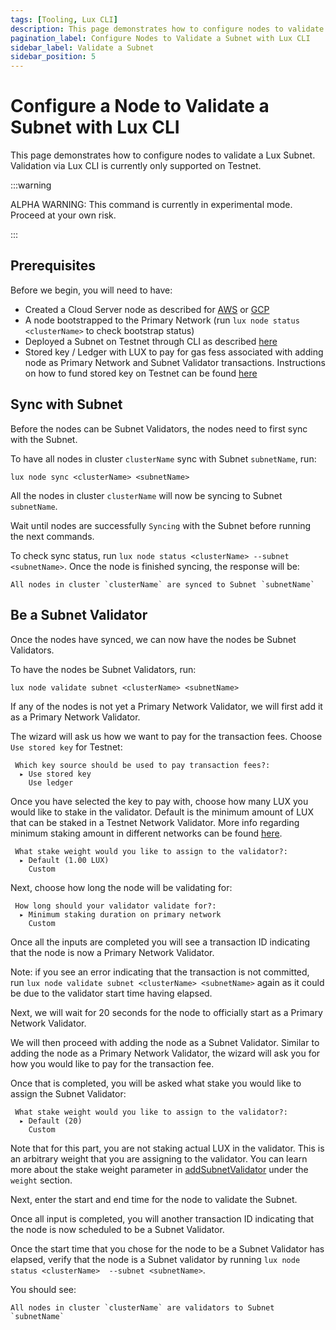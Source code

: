```yaml
---
tags: [Tooling, Lux CLI]
description: This page demonstrates how to configure nodes to validate a Lux Subnet. Validation via Lux CLI is currently only supported on Testnet.
pagination_label: Configure Nodes to Validate a Subnet with Lux CLI
sidebar_label: Validate a Subnet
sidebar_position: 5
---
```


# Configure a Node to Validate a Subnet with Lux CLI

This page demonstrates how to configure nodes to validate a Lux Subnet.
Validation via Lux CLI is currently only supported on Testnet.

:::warning

ALPHA WARNING: This command is currently in experimental mode. Proceed at your own risk.

:::

## Prerequisites

Before we begin, you will need to have:

- Created a Cloud Server node as described for [AWS](/tooling/cli-guides/create-a-validator-aws.md)
  or [GCP](/tooling/cli-guides/create-a-validator-gcp.md)
- A node bootstrapped to the Primary Network (run `lux node status <clusterName>` to check
  bootstrap status)
- Deployed a Subnet on Testnet through CLI as described [here](/build/subnet/deploy/testnet-subnet)
- Stored key / Ledger with LUX to pay for gas fess associated with adding node as Primary Network
  and Subnet Validator transactions. Instructions on how to fund stored key on Testnet can be found
  [here](/build/subnet/deploy/testnet-subnet.md#funding-the-key)

## Sync with Subnet

Before the nodes can be Subnet Validators, the nodes need to first sync with the Subnet.

To have all nodes in cluster `clusterName` sync with Subnet `subnetName`, run:

```shell
lux node sync <clusterName> <subnetName>
```

All the nodes in cluster `clusterName` will now be syncing to Subnet `subnetName`.

Wait until nodes are successfully `Syncing` with the Subnet before running the next commands.

To check sync status, run `lux node status <clusterName> --subnet <subnetName>`. Once the
node is finished syncing, the response will be:

```text
All nodes in cluster `clusterName` are synced to Subnet `subnetName`
```

## Be a Subnet Validator

Once the nodes have synced, we can now have the nodes be Subnet Validators.

To have the nodes be Subnet Validators, run:

```shell
lux node validate subnet <clusterName> <subnetName>
```

If any of the nodes is not yet a Primary Network Validator, we will first add it as a Primary
Network Validator.

The wizard will ask us how we want to pay for the transaction fees.
Choose `Use stored key` for Testnet:

```text
 Which key source should be used to pay transaction fees?:
  ▸ Use stored key
    Use ledger
```

Once you have selected the key to pay with, choose how many LUX you would like to stake in the
validator. Default is the minimum amount of LUX that can be staked in a Testnet Network Validator.
More info regarding minimum staking amount in different networks can be found [here](/nodes/validate/how-to-stake.md#testnet).

```text
 What stake weight would you like to assign to the validator?:
  ▸ Default (1.00 LUX)
    Custom
```

Next, choose how long the node will be validating for:

```text
 How long should your validator validate for?:
  ▸ Minimum staking duration on primary network
    Custom
```

Once all the inputs are completed you will see a transaction ID indicating that the node is now
a Primary Network Validator.

Note: if you see an error indicating that the transaction is not committed, run
`lux node validate subnet <clusterName> <subnetName>` again as it could be due to
the validator start time having elapsed.

Next, we will wait for 20 seconds for the node to officially start as a Primary Network Validator.

We will then proceed with adding the node as a Subnet Validator. Similar to adding the node as a
Primary Network Validator, the wizard will ask you for how you would like to pay for the transaction
fee.

Once that is completed, you will be asked what stake you would like to assign the Subnet Validator:

```text
 What stake weight would you like to assign to the validator?:
  ▸ Default (20)
    Custom
```

Note that for this part, you are not staking actual LUX in the validator. This is an arbitrary
weight that you are assigning to the validator. You can learn more about the stake weight parameter
in [addSubnetValidator](/reference/luxd/p-chain/api.md#platformaddsubnetvalidator) under the
`weight` section.

Next, enter the start and end time for the node to validate the Subnet.

Once all input is completed, you will another transaction ID indicating that the node is now
scheduled to be a Subnet Validator.

Once the start time that you chose for the node to be a Subnet Validator has elapsed, verify that
the node is a Subnet validator by running `lux node status <clusterName> 
--subnet <subnetName>`.

You should see:

```text
All nodes in cluster `clusterName` are validators to Subnet `subnetName`
```
